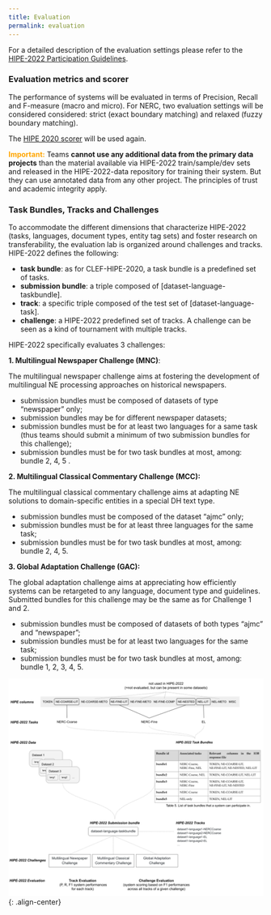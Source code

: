 ```yaml
---
title: Evaluation
permalink: evaluation
---
```


For a detailed description of the evaluation settings please refer to the [HIPE-2022 Participation Guidelines](https://doi.org/10.5281/zenodo.6045662).


### Evaluation metrics and scorer   

The performance of systems will be evaluated in terms of Precision, Recall and F-measure (macro and micro). For NERC, two evaluation settings will be considered considered: strict (exact boundary matching) and relaxed (fuzzy boundary matching).    


The [HIPE 2020 scorer](https://github.com/impresso/CLEF-HIPE-2020-scorer) will be used again.


<span style="color:orange">**Important:**</span>  Teams **cannot use any additional data from the primary data projects** than the material available via HIPE-2022 train/sample/dev sets and released in the HIPE-2022-data repository for training their system. But they can use annotated data from any other project. The principles of trust and academic integrity apply.



### Task Bundles, Tracks and Challenges


To accommodate the different dimensions that characterize HIPE-2022 (tasks, languages, document types, entity tag sets) and foster research on transferability, the evaluation lab is organized around challenges and tracks. HIPE-2022 defines the following:

- **task bundle**:  as for CLEF-HIPE-2020, a task bundle is a predefined set of tasks. 
- **submission bundle**: a triple composed of [dataset-language-taskbundle].
- **track**: a specific triple composed of the test set of [dataset-language-task].
- **challenge**: a HIPE-2022 predefined set of tracks. A challenge can be seen as a kind of tournament with multiple tracks.

HIPE-2022 specifically evaluates 3 challenges:

**1. Multilingual Newspaper Challenge (MNC)**:    
 
The multilingual newspaper challenge aims at fostering the development of multilingual NE processing approaches on historical newspapers. 
 
* submission bundles must be composed of datasets of type “newspaper” only;
* submission bundles may be for different newspaper datasets;
* submission bundles must be for at least two languages for a same task (thus teams should submit a minimum of two submission bundles for this challenge);
* submission bundles must be for two task bundles at most, among: bundle 2, 4, 5 .
 
**2. Multilingual Classical Commentary Challenge (MCC):**

The multilingual classical commentary challenge aims at adapting NE solutions to domain-specific entities in a special DH text type.     

* submission bundles must be composed of the dataset  “ajmc” only;
* submission bundles must be for at least three languages for the same task;
* submission bundles must be for two task bundles at most, among: bundle 2, 4, 5.
   
   
**3. Global Adaptation Challenge (GAC):**

The global adaptation challenge aims at appreciating how efficiently systems can be retargeted to any language, document type and guidelines. Submitted bundles for this challenge may be the same as for Challenge 1 and 2. 

* submission bundles must be composed of datasets of both types  “ajmc” and “newspaper”;
* submission bundles must be for at least two languages for the same task;
* submission bundles must be for two task bundles at most, among: bundle 1, 2, 3, 4, 5.


![](/assets/images/HIPE2022-EvaluationSettingOverview.png){: .align-center}

